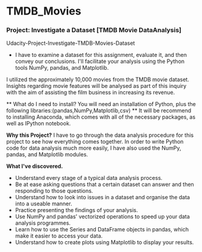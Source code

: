 # TMDB_Movies

### Project: Investigate a Dataset [TMDB Movie DataAnalysis]

Udacity-Project-Investigate-TMDB-Movies-Dataset
- I have to examine a dataset for this assignment, evaluate it, and then convey our conclusions. I'll facilitate your analysis using the Python tools NumPy, pandas, and Matplotlib.

I utilized the approximately 10,000 movies from the TMDB movie dataset. Insights regarding movie features will be analysed as part of this inquiry with the aim of assisting the film business in increasing its revenue.

** What do I need to install? You will need an installation of Python, plus the following libraries:(pandas,NumPy,Matplotlib,csv) **
It will be recommend to installing Anaconda, which comes with all of the necessary packages, as well as IPython notebook.

**Why this Project?**
I have to go through the data analysis procedure for this project to see how everything comes together. In order to write Python code for data analysis much more easily, I have also used the NumPy, pandas, and Matplotlib modules.

**What I've discovered.**
- Understand every stage of a typical data analysis process.
- Be at ease asking questions that a certain dataset can answer and then responding to those questions.
- Understand how to look into issues in a dataset and organise the data into a useable manner.
- Practice presenting the findings of your analysis.
- Use NumPy and pandas' vectorized operations to speed up your data analysis programmes.
- Learn how to use the Series and DataFrame objects in pandas, which make it easier to access your data.
- Understand how to create plots using Matplotlib to display your results.
